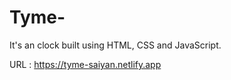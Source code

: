 # Tyme-
It's an clock built using HTML, CSS and JavaScript. 

URL : https://tyme-saiyan.netlify.app
